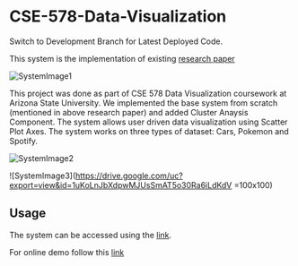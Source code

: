 # CSE-578-Data-Visualization

Switch to Development Branch for Latest Deployed Code.

This system is the implementation of existing [research paper](http://ieeexplore.ieee.org/document/7192671/)

![SystemImage1](https://drive.google.com/uc?export=view&id=1n-4KXUMSX5pROa84XMYR08zhvRJZ_yTu)

This project was done as part of CSE 578 Data Visualization coursework at Arizona State University. We implemented the base system from scratch (mentioned in above research paper) and added Cluster Anaysis Component.
The system allows user driven data visualization using Scatter Plot Axes. The system works on three types of dataset: Cars, Pokemon and Spotify.
  
![SystemImage2](https://drive.google.com/uc?export=view&id=1IvN6brei7MDPxAoCfcirqmg4MN7mNJVe) <!-- .element height="50%" width="50%" -->

![SystemImage3](https://drive.google.com/uc?export=view&id=1uKoLnJbXdpwMJUsSmAT5o30Ra6iLdKdV =100x100)

## Usage
The system can be accessed using the [link](https://storage.googleapis.com/interaxiscse578/index.html).

For online demo follow this [link](https://www.youtube.com/watch?v=6cm3xBokBLg&t)
